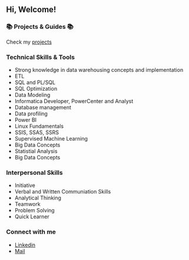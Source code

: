 ## Hi, Welcome!

### 📚 Projects & Guides 📚
Check my [projects](https://github.com/MohamedWageh09?tab=repositories)

### Technical Skills & Tools
- Strong knowledge in data warehousing concepts and implementation
- ETL
- SQL and PL/SQL
- SQL Optimization
- Data Modeling
- Informatica Developer, PowerCenter and Analyst
- Database management
- Data profiling
- Power BI
- Linux Fundamentals
- SSIS, SSAS, SSRS
- Supervised Machine Learning
- Big Data Concepts
- Statistial Analysis
- Big Data Concepts

### Interpersonal Skills
- Initiative
- Verbal and Written Communiation Skills
- Analytical Thinking
- Teamwork
- Problem Solving
- Quick Learner

### Connect with me
- [Linkedin](https://www.linkedin.com/in/m-wageh)
- [Mail](mohamedwgh09@gmail.com)
